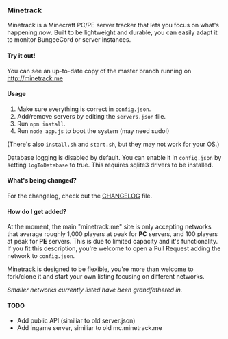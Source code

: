 ### Minetrack 
Minetrack is a Minecraft PC/PE server tracker that lets you focus on what's happening *now*. 
Built to be lightweight and durable, you can easily adapt it to monitor BungeeCord or server instances.

#### Try it out!
You can see an up-to-date copy of the master branch running on http://minetrack.me

#### Usage
1. Make sure everything is correct in ```config.json```.
2. Add/remove servers by editing the ```servers.json``` file.
3. Run ```npm install```.
4. Run ```node app.js``` to boot the system (may need sudo!)

(There's also ```install.sh``` and ```start.sh```, but they may not work for your OS.)

Database logging is disabled by default. You can enable it in ```config.json``` by setting ```logToDatabase``` to true.
This requires sqlite3 drivers to be installed.

#### What's being changed?
For the changelog, check out the [CHANGELOG](CHANGELOG.md) file.

#### How do I get added?
At the moment, the main "minetrack.me" site is only accepting networks that average roughly 1,000 players at peak for **PC** servers, and 100 players at peak for **PE** servers. This is due to limited capacity and it's functionality. If you fit this description, you're welcome to open a Pull Request adding the network to ```config.json```.

Minetrack is designed to be flexible, you're more than welcome to fork/clone it and start your own listing focusing on different networks.

*Smaller networks currently listed have been grandfathered in.*

#### TODO
- Add public API (similiar to old server.json)
- Add ingame server, similiar to old mc.minetrack.me
